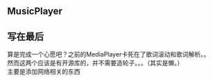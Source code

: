 ## MusicPlayer
## 写在最后
算是完成一个心愿吧？之前的MediaPlayer卡死在了歌词滚动和歌词解析。。   
然而这两个应该是有开源库的，并不需要造轮子。。。（其实是懒。）  
主要是添加网络相关的东西


